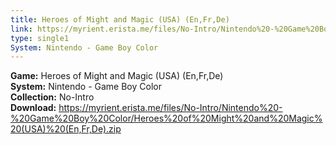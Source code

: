 ```yaml
---
title: Heroes of Might and Magic (USA) (En,Fr,De)
link: https://myrient.erista.me/files/No-Intro/Nintendo%20-%20Game%20Boy%20Color/Heroes%20of%20Might%20and%20Magic%20(USA)%20(En,Fr,De).zip
type: single1
System: Nintendo - Game Boy Color
---
```

<b>Game:</b> Heroes of Might and Magic (USA) (En,Fr,De)<br>
<b>System:</b> Nintendo - Game Boy Color<br>
<b>Collection:</b> No-Intro<br>
<b>Download:</b> https://myrient.erista.me/files/No-Intro/Nintendo%20-%20Game%20Boy%20Color/Heroes%20of%20Might%20and%20Magic%20(USA)%20(En,Fr,De).zip